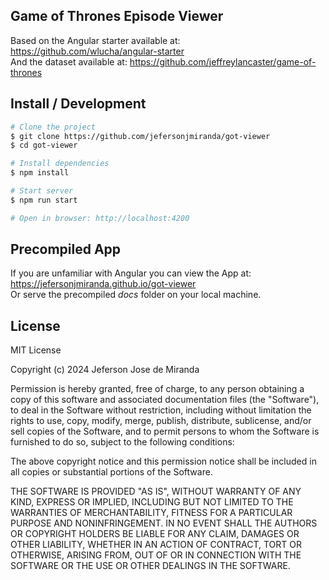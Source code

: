 ## Game of Thrones Episode Viewer

Based on the Angular starter available at: https://github.com/wlucha/angular-starter
<br>
And the dataset available at: https://github.com/jeffreylancaster/game-of-thrones

## Install / Development

```bash
# Clone the project
$ git clone https://github.com/jefersonjmiranda/got-viewer
$ cd got-viewer

# Install dependencies
$ npm install

# Start server
$ npm run start

# Open in browser: http://localhost:4200
```

## Precompiled App

If you are unfamiliar with Angular you can view the App at: https://jefersonjmiranda.github.io/got-viewer
<br>
Or serve the precompiled <i>docs</i> folder on your local machine.

## License

MIT License

Copyright (c) 2024 Jeferson Jose de Miranda

Permission is hereby granted, free of charge, to any person obtaining a copy
of this software and associated documentation files (the "Software"), to deal
in the Software without restriction, including without limitation the rights
to use, copy, modify, merge, publish, distribute, sublicense, and/or sell
copies of the Software, and to permit persons to whom the Software is
furnished to do so, subject to the following conditions:

The above copyright notice and this permission notice shall be included in all
copies or substantial portions of the Software.

THE SOFTWARE IS PROVIDED "AS IS", WITHOUT WARRANTY OF ANY KIND, EXPRESS OR
IMPLIED, INCLUDING BUT NOT LIMITED TO THE WARRANTIES OF MERCHANTABILITY,
FITNESS FOR A PARTICULAR PURPOSE AND NONINFRINGEMENT. IN NO EVENT SHALL THE
AUTHORS OR COPYRIGHT HOLDERS BE LIABLE FOR ANY CLAIM, DAMAGES OR OTHER
LIABILITY, WHETHER IN AN ACTION OF CONTRACT, TORT OR OTHERWISE, ARISING FROM,
OUT OF OR IN CONNECTION WITH THE SOFTWARE OR THE USE OR OTHER DEALINGS IN THE
SOFTWARE.
